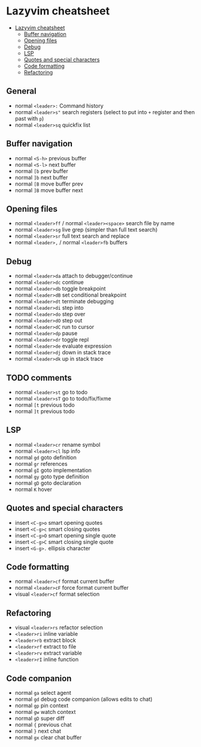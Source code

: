 # Lazyvim cheatsheet

<!--toc:start-->
- [Lazyvim cheatsheet](#lazyvim-cheatsheet)
  - [Buffer navigation](#buffer-navigation)
  - [Opening files](#opening-files)
  - [Debug](#debug)
  - [LSP](#lsp)
  - [Quotes and special characters](#quotes-and-special-characters)
  - [Code formatting](#code-formatting)
  - [Refactoring](#refactoring)
<!--toc:end-->

## General

- normal `<leader>:` Command history
- normal `<leader>s"` search registers  (select to put into `+` register and then past with `p`)
- normal `<leader>sq` quickfix list

## Buffer navigation

- normal `<S-h>` previous buffer
- normal `<S-l>` next buffer
- normal `[b` prev buffer
- normal `]b` next buffer
- normal `[B` move buffer prev
- normal `]B` move buffer next

## Opening files

- normal `<leader>ff` / normal `<leader><space>` search file by name
- normal `<leader>sg` live grep (simpler than full text search)
- normal `<leader>sr` full text search and replace
- normal `<leader>,` / normal `<leader>fb` buffers

## Debug

- normal `<leader>da` attach to debugger/continue
- normal `<leader>dc` continue
- normal `<leader>db` toggle breakpoint
- normal `<leader>dB` set conditional breakpoint
- normal `<leader>dt` terminate debugging
- normal `<leader>di` step into
- normal `<leader>do` step over
- normal `<leader>dO` step out
- normal `<leader>dC` run to cursor
- normal `<leader>dp` pause
- normal `<leader>dr` toggle repl
- normal `<leader>de` evaluate expression
- normal `<leader>dj` down in stack trace
- normal `<leader>dk` up in stack trace

## TODO comments

- normal `<leader>st` go to todo
- normal `<leader>sT` go to todo/fix/fixme
- normal `[t` previous todo
- normal `]t` previous todo

## LSP

- normal `<leader>cr` rename symbol
- normal `<leader>cl` lsp info
- normal `gd` goto definition
- normal `gr` references
- normal `gI` goto implementation
- normal `gy` goto type definition
- normal `gD` goto declaration
- normal `K` hover

## Quotes and special characters

- insert `<C-g>o` smart opening quotes
- insert `<C-g>c` smart closing quotes
- insert `<C-g>O` smart opening single quote
- insert `<C-g>C` smart closing single quote
- insert `<G-g>.` ellipsis character

## Code formatting

- normal `<leader>cf` format current buffer
- normal `<leader>cF` force format current buffer
- visual `<leader>cf` format selection

## Refactoring

- visual `<leader>rs` refactor selection
- `<leader>ri` inline variable
- `<leader>rb` extract block
- `<leader>rf` extract to file
- `<leader>rv` extract variable
- `<leader>rI` inline function

## Code companion

- normal `ga` select agent
- normal `gd` debug code companion (allows edits to chat)
- normal `gp` pin context
- normal `gw` watch context
- normal `gD` super diff
- normal `{` previous chat
- normal `}` next chat
- normal `gx` clear chat buffer
